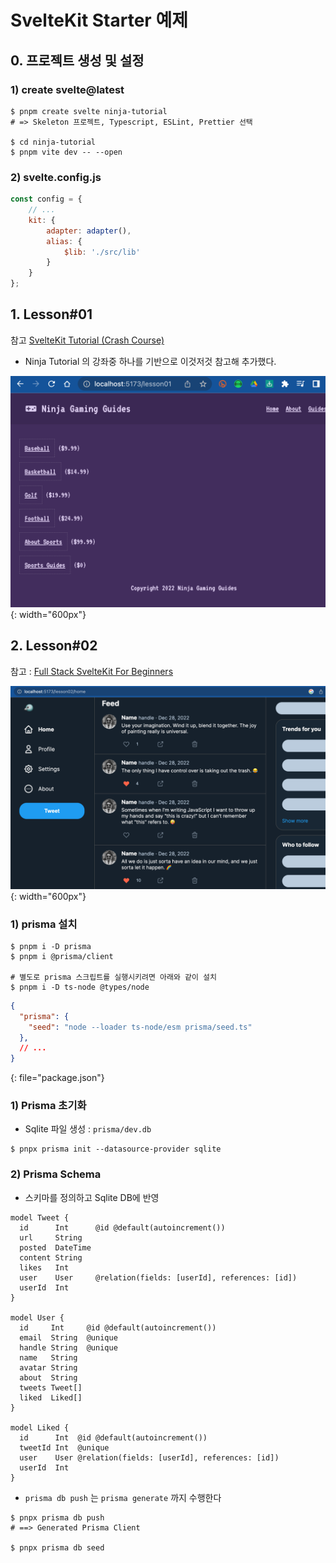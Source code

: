 # SvelteKit Starter 예제

## 0. 프로젝트 생성 및 설정

### 1) create svelte@latest

```console
$ pnpm create svelte ninja-tutorial
# => Skeleton 프로젝트, Typescript, ESLint, Prettier 선택

$ cd ninja-tutorial
$ pnpm vite dev -- --open
```

### 2) svelte.config.js

```js
const config = {
	// ...
	kit: {
		adapter: adapter(),
		alias: {
			$lib: './src/lib'
		}
	}
};
```

## 1. Lesson#01

참고 [SvelteKit Tutorial (Crash Course)](https://www.youtube.com/playlist?list=PL4cUxeGkcC9hpM9ARM59Ve3jqcb54dqiP)

- Ninja Tutorial 의 강좌중 하나를 기반으로 이것저것 참고해 추가했다.

![svltk-tutorial-lesson01](/static/sveltk-lesson01-crunch.png){: width="600px"}

## 2. Lesson#02

참고 : [Full Stack SvelteKit For Beginners](https://joyofcode.xyz/sveltekit-for-beginners)

![svltk-tutorial-lesson02](/static/sveltk-lesson02-home-crunch.png){: width="600px"}

### 1) prisma 설치

```console
$ pnpm i -D prisma
$ pnpm i @prisma/client

# 별도로 prisma 스크립트를 실행시키려면 아래와 같이 설치
$ pnpm i -D ts-node @types/node
```

```json
{
  "prisma": {
    "seed": "node --loader ts-node/esm prisma/seed.ts"
  },
  // ...
}
```
{: file="package.json"}

### 1) Prisma 초기화

- Sqlite 파일 생성 : `prisma/dev.db`

```console
$ pnpx prisma init --datasource-provider sqlite
```

### 2) Prisma Schema

- 스키마를 정의하고 Sqlite DB에 반영

```prisma
model Tweet {
  id      Int      @id @default(autoincrement())
  url     String
  posted  DateTime
  content String
  likes   Int
  user    User     @relation(fields: [userId], references: [id])
  userId  Int
}

model User {
  id     Int     @id @default(autoincrement())
  email  String  @unique
  handle String  @unique
  name   String
  avatar String
  about  String
  tweets Tweet[]
  liked  Liked[]
}

model Liked {
  id      Int  @id @default(autoincrement())
  tweetId Int  @unique
  user    User @relation(fields: [userId], references: [id])
  userId  Int
}
```

- `prisma db push` 는 `prisma generate` 까지 수행한다

```console
$ pnpx prisma db push
# ==> Generated Prisma Client

$ pnpx prisma db seed
```
